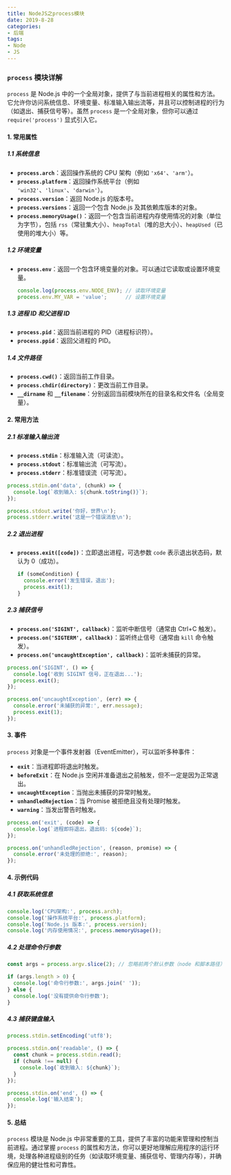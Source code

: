 ```yaml
---
title: NodeJS之process模块
date: 2019-8-28
categories: 
- 后端
tags: 
- Node
- JS
---
```


### `process` 模块详解

`process` 是 Node.js 中的一个全局对象，提供了与当前进程相关的属性和方法。它允许你访问系统信息、环境变量、标准输入输出流等，并且可以控制进程的行为（如退出、捕获信号等）。虽然 `process` 是一个全局对象，但你可以通过 `require('process')` 显式引入它。

#### 1. **常用属性**

##### 1.1 系统信息
- **`process.arch`**：返回操作系统的 CPU 架构（例如 `'x64'`、`'arm'`）。
- **`process.platform`**：返回操作系统平台（例如 `'win32'`、`'linux'`、`'darwin'`）。
- **`process.version`**：返回 Node.js 的版本号。
- **`process.versions`**：返回一个包含 Node.js 及其依赖库版本的对象。
- **`process.memoryUsage()`**：返回一个包含当前进程内存使用情况的对象（单位为字节），包括 `rss`（常驻集大小）、`heapTotal`（堆的总大小）、`heapUsed`（已使用的堆大小）等。

##### 1.2 环境变量
- **`process.env`**：返回一个包含环境变量的对象。可以通过它读取或设置环境变量。
  ```javascript
  console.log(process.env.NODE_ENV); // 读取环境变量
  process.env.MY_VAR = 'value';      // 设置环境变量
  ```


##### 1.3 进程 ID 和父进程 ID
- **`process.pid`**：返回当前进程的 PID（进程标识符）。
- **`process.ppid`**：返回父进程的 PID。

##### 1.4 文件路径
- **`process.cwd()`**：返回当前工作目录。
- **`process.chdir(directory)`**：更改当前工作目录。
- **`__dirname`** 和 **`__filename`**：分别返回当前模块所在的目录名和文件名（全局变量）。

#### 2. **常用方法**

##### 2.1 标准输入输出流
- **`process.stdin`**：标准输入流（可读流）。
- **`process.stdout`**：标准输出流（可写流）。
- **`process.stderr`**：标准错误流（可写流）。

```javascript
process.stdin.on('data', (chunk) => {
  console.log(`收到输入: ${chunk.toString()}`);
});

process.stdout.write('你好，世界\n');
process.stderr.write('这是一个错误消息\n');
```


##### 2.2 退出进程
- **`process.exit([code])`**：立即退出进程，可选参数 `code` 表示退出状态码，默认为 0（成功）。
  ```javascript
  if (someCondition) {
    console.error('发生错误，退出');
    process.exit(1);
  }
  ```


##### 2.3 捕获信号
- **`process.on('SIGINT', callback)`**：监听中断信号（通常由 Ctrl+C 触发）。
- **`process.on('SIGTERM', callback)`**：监听终止信号（通常由 `kill` 命令触发）。
- **`process.on('uncaughtException', callback)`**：监听未捕获的异常。

```javascript
process.on('SIGINT', () => {
  console.log('收到 SIGINT 信号，正在退出...');
  process.exit();
});

process.on('uncaughtException', (err) => {
  console.error('未捕获的异常:', err.message);
  process.exit(1);
});
```


#### 3. **事件**

`process` 对象是一个事件发射器（EventEmitter），可以监听多种事件：

- **`exit`**：当进程即将退出时触发。
- **`beforeExit`**：在 Node.js 空闲并准备退出之前触发，但不一定是因为正常退出。
- **`uncaughtException`**：当抛出未捕获的异常时触发。
- **`unhandledRejection`**：当 Promise 被拒绝且没有处理时触发。
- **`warning`**：当发出警告时触发。

```javascript
process.on('exit', (code) => {
  console.log(`进程即将退出，退出码: ${code}`);
});

process.on('unhandledRejection', (reason, promise) => {
  console.error('未处理的拒绝:', reason);
});
```


#### 4. **示例代码**

##### 4.1 获取系统信息
```javascript
console.log('CPU架构:', process.arch);
console.log('操作系统平台:', process.platform);
console.log('Node.js 版本:', process.version);
console.log('内存使用情况:', process.memoryUsage());
```


##### 4.2 处理命令行参数
```javascript
const args = process.argv.slice(2); // 忽略前两个默认参数（node 和脚本路径）

if (args.length > 0) {
  console.log('命令行参数:', args.join(' '));
} else {
  console.log('没有提供命令行参数');
}
```


##### 4.3 捕获键盘输入
```javascript
process.stdin.setEncoding('utf8');

process.stdin.on('readable', () => {
  const chunk = process.stdin.read();
  if (chunk !== null) {
    console.log(`收到输入: ${chunk}`);
  }
});

process.stdin.on('end', () => {
  console.log('输入结束');
});
```


#### 5. **总结**

`process` 模块是 Node.js 中非常重要的工具，提供了丰富的功能来管理和控制当前进程。通过掌握 `process` 的属性和方法，你可以更好地理解应用程序的运行环境，处理各种进程级别的任务（如读取环境变量、捕获信号、管理内存等），并确保应用的健壮性和可靠性。
